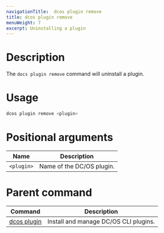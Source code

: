 ```yaml
---
navigationTitle:  dcos plugin remove
title: dcos plugin remove
menuWeight: 7
excerpt: Uninstalling a plugin
---
```


# Description

The `docs plugin remove` command will uninstall a plugin.

# Usage

```bash
dcos plugin remove <plugin>
```

# Positional arguments

| Name | Description |
|---------|-------------|
| `<plugin>`   |  Name of the DC/OS plugin. |

# Parent command

| Command | Description |
|---------|-------------|
| [dcos plugin](/mesosphere/dcos/1.13/cli/command-reference/dcos-plugin/)   | Install and manage DC/OS CLI plugins. |
